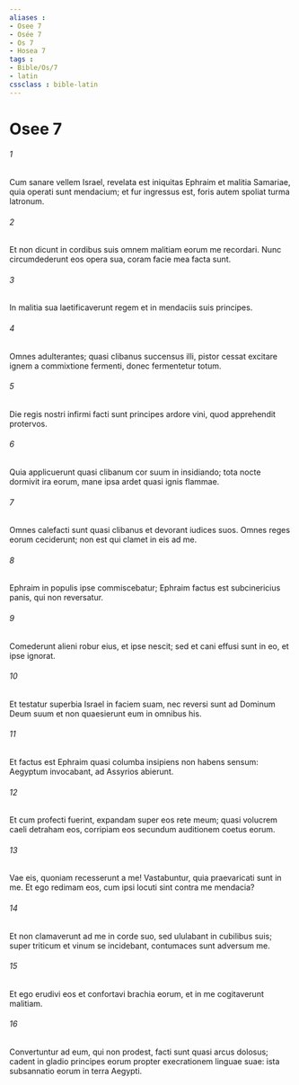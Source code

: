 ```yaml
---
aliases : 
- Osee 7
- Osée 7
- Os 7
- Hosea 7
tags : 
- Bible/Os/7
- latin
cssclass : bible-latin
---
```


# Osee 7

###### 1
Cum sanare vellem Israel, revelata est iniquitas Ephraim et malitia Samariae, quia operati sunt mendacium; et fur ingressus est, foris autem spoliat turma latronum.
###### 2
Et non dicunt in cordibus suis omnem malitiam eorum me recordari. Nunc circumdederunt eos opera sua, coram facie mea facta sunt.
###### 3
In malitia sua laetificaverunt regem et in mendaciis suis principes.
###### 4
Omnes adulterantes; quasi clibanus succensus illi, pistor cessat excitare ignem a commixtione fermenti, donec fermentetur totum.
###### 5
Die regis nostri infirmi facti sunt principes ardore vini, quod apprehendit protervos.
###### 6
Quia applicuerunt quasi clibanum cor suum in insidiando; tota nocte dormivit ira eorum, mane ipsa ardet quasi ignis flammae.
###### 7
Omnes calefacti sunt quasi clibanus et devorant iudices suos. Omnes reges eorum ceciderunt; non est qui clamet in eis ad me.
###### 8
Ephraim in populis ipse commiscebatur; Ephraim factus est subcinericius panis, qui non reversatur.
###### 9
Comederunt alieni robur eius, et ipse nescit; sed et cani effusi sunt in eo, et ipse ignorat.
###### 10
Et testatur superbia Israel in faciem suam, nec reversi sunt ad Dominum Deum suum et non quaesierunt eum in omnibus his.
###### 11
Et factus est Ephraim quasi columba insipiens non habens sensum: Aegyptum invocabant, ad Assyrios abierunt.
###### 12
Et cum profecti fuerint, expandam super eos rete meum; quasi volucrem caeli detraham eos, corripiam eos secundum auditionem coetus eorum.
###### 13
Vae eis, quoniam recesserunt a me! Vastabuntur, quia praevaricati sunt in me. Et ego redimam eos, cum ipsi locuti sint contra me mendacia?
###### 14
Et non clamaverunt ad me in corde suo, sed ululabant in cubilibus suis; super triticum et vinum se incidebant, contumaces sunt adversum me.
###### 15
Et ego erudivi eos et confortavi brachia eorum, et in me cogitaverunt malitiam.
###### 16
Convertuntur ad eum, qui non prodest, facti sunt quasi arcus dolosus; cadent in gladio principes eorum propter execrationem linguae suae: ista subsannatio eorum in terra Aegypti.
